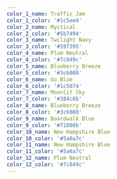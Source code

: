 ```yaml
---
color_1_name: Traffic Jam
color_1_color: '#1c5ee4'
color_2_name: Mystical
color_2_color: '#5b7494'
color_3_name: Twilight Navy
color_3_color: '#597395'
color_4_name: Plum Neutral
color_4_color: '#7c849c'
color_5_name: Blueberry Breeze
color_5_color: '#3c6080'
color_6_name: Go Blue
color_6_color: '#1c5074'
color_7_name: Moonlit Sky
color_7_color: '#384c6b'
color_8_name: Blueberry Breeze
color_8_color: '#3c6080'
color_9_name: Boardwalk Blue
color_9_color: '#71808b'
color_10_name: New Hampshire Blue
color_10_color: '#5a6a7c'
color_11_name: New Hampshire Blue
color_11_color: '#5a6a7c'
color_12_name: Plum Neutral
color_12_color: '#7c849c'
---
```


